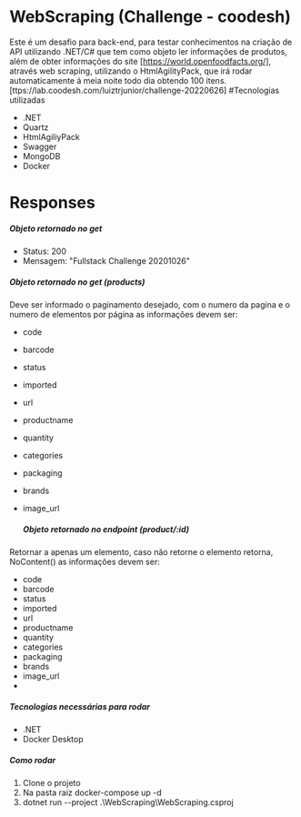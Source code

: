 # WebScraping (Challenge - coodesh)

Este é um desafio para back-end, para testar conhecimentos na criação de API utilizando .NET/C# 
que tem como objeto ler informações de produtos, além de obter informações do site
[https://world.openfoodfacts.org/], através web scraping, utilizando o HtmlAgilityPack, que irá rodar automaticamente á meia noite todo dia obtendo 100 itens.
[ttps://lab.coodesh.com/luiztrjunior/challenge-20220626]
#Tecnologias utilizadas
- .NET 
- Quartz
- HtmlAgiliyPack
- Swagger
- MongoDB
- Docker

# Responses 

##### Objeto retornado no get
  - Status: 200
  - Mensagem: "Fullstack Challenge 20201026"
    
##### Objeto retornado no get (products)
Deve ser informado o paginamento desejado, 
com o numero da pagina e o numero de elementos por página
  as informações devem ser:
- code
- barcode
- status
- imported
- url
- productname
- quantity
- categories
- packaging
- brands
- image_url

  ##### Objeto retornado no endpoint (product/:id)
 Retornar a apenas um elemento, caso não retorne o elemento retorna, NoContent()
  as informações devem ser:
- code
- barcode
- status
- imported
- url
- productname
- quantity
- categories
- packaging
- brands
- image_url
- 
##### Tecnologias necessárias para rodar
- .NET
- Docker Desktop
  
##### Como rodar
1. Clone o projeto
2. Na pasta raiz docker-compose up -d
3. dotnet run --project .\WebScraping\WebScraping.csproj

